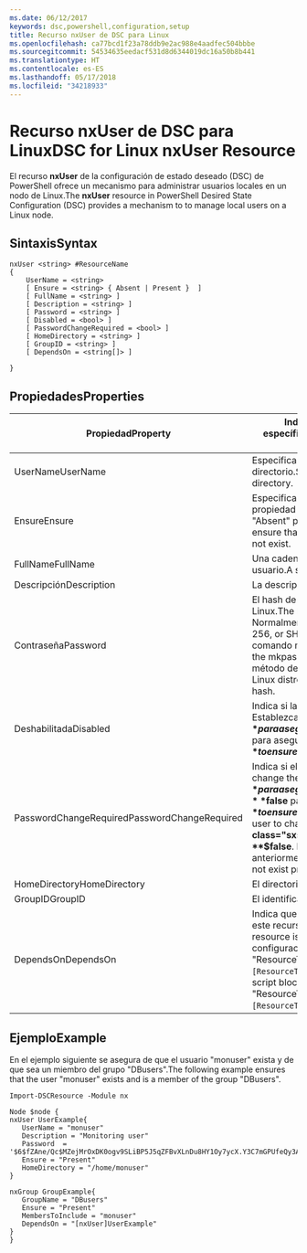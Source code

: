 ```yaml
---
ms.date: 06/12/2017
keywords: dsc,powershell,configuration,setup
title: Recurso nxUser de DSC para Linux
ms.openlocfilehash: ca77bcd1f23a78ddb9e2ac988e4aadfec504bbbe
ms.sourcegitcommit: 54534635eedacf531d8d6344019dc16a50b8b441
ms.translationtype: HT
ms.contentlocale: es-ES
ms.lasthandoff: 05/17/2018
ms.locfileid: "34218933"
---
```

# <a name="dsc-for-linux-nxuser-resource"></a><span data-ttu-id="e76f4-103">Recurso nxUser de DSC para Linux</span><span class="sxs-lookup"><span data-stu-id="e76f4-103">DSC for Linux nxUser Resource</span></span>

<span data-ttu-id="e76f4-104">El recurso **nxUser** de la configuración de estado deseado (DSC) de PowerShell ofrece un mecanismo para administrar usuarios locales en un nodo de Linux.</span><span class="sxs-lookup"><span data-stu-id="e76f4-104">The **nxUser** resource in PowerShell Desired State Configuration (DSC) provides a mechanism to to manage local users on a Linux node.</span></span>

## <a name="syntax"></a><span data-ttu-id="e76f4-105">Sintaxis</span><span class="sxs-lookup"><span data-stu-id="e76f4-105">Syntax</span></span>

```
nxUser <string> #ResourceName
{
    UserName = <string>
    [ Ensure = <string> { Absent | Present }  ]
    [ FullName = <string> ]
    [ Description = <string> ]
    [ Password = <string> ]
    [ Disabled = <bool> ]
    [ PasswordChangeRequired = <bool> ]
    [ HomeDirectory = <string> ]
    [ GroupID = <string> ]
    [ DependsOn = <string[]> ]

}
```

## <a name="properties"></a><span data-ttu-id="e76f4-106">Propiedades</span><span class="sxs-lookup"><span data-stu-id="e76f4-106">Properties</span></span>

|  <span data-ttu-id="e76f4-107">Propiedad</span><span class="sxs-lookup"><span data-stu-id="e76f4-107">Property</span></span> |  <span data-ttu-id="e76f4-108">Indica el nombre de la cuenta para la que quiere garantizar un estado específico.</span><span class="sxs-lookup"><span data-stu-id="e76f4-108">Indicates the account name for which you want to ensure a specific state.</span></span> |
|---|---|
| <span data-ttu-id="e76f4-109">UserName</span><span class="sxs-lookup"><span data-stu-id="e76f4-109">UserName</span></span>| <span data-ttu-id="e76f4-110">Especifica la ubicación donde desea garantizar el estado de un archivo o directorio.</span><span class="sxs-lookup"><span data-stu-id="e76f4-110">Specifies the location where you want to ensure the state for a file or directory.</span></span>|
| <span data-ttu-id="e76f4-111">Ensure</span><span class="sxs-lookup"><span data-stu-id="e76f4-111">Ensure</span></span>| <span data-ttu-id="e76f4-112">Especifica si la cuenta existe.</span><span class="sxs-lookup"><span data-stu-id="e76f4-112">Specifies whether the account exists.</span></span> <span data-ttu-id="e76f4-113">Establezca esta propiedad en "Present" para asegurarse de que la cuenta exista y establézcala como "Absent" para asegurarse de que la cuenta no exista.</span><span class="sxs-lookup"><span data-stu-id="e76f4-113">Set this property to "Present" to ensure that the account exists, and set it to "Absent" to ensure that the account does not exist.</span></span>|
| <span data-ttu-id="e76f4-114">FullName</span><span class="sxs-lookup"><span data-stu-id="e76f4-114">FullName</span></span>| <span data-ttu-id="e76f4-115">Una cadena que contiene el nombre completo que se usará para la cuenta de usuario.</span><span class="sxs-lookup"><span data-stu-id="e76f4-115">A string that contains the full name to use for the user account.</span></span>|
| <span data-ttu-id="e76f4-116">Descripción</span><span class="sxs-lookup"><span data-stu-id="e76f4-116">Description</span></span>| <span data-ttu-id="e76f4-117">La descripción de la cuenta de usuario.</span><span class="sxs-lookup"><span data-stu-id="e76f4-117">The description for the user account.</span></span>|
| <span data-ttu-id="e76f4-118">Contraseña</span><span class="sxs-lookup"><span data-stu-id="e76f4-118">Password</span></span>| <span data-ttu-id="e76f4-119">El hash de la contraseña de los usuarios en el formato adecuado para el equipo Linux.</span><span class="sxs-lookup"><span data-stu-id="e76f4-119">The hash of the users password in the appropriate form for the Linux computer.</span></span> <span data-ttu-id="e76f4-120">Normalmente, es un hash SHA-512 o SHA-256 con sal.</span><span class="sxs-lookup"><span data-stu-id="e76f4-120">Typically, this is a salted SHA-256, or SHA-512 hash.</span></span> <span data-ttu-id="e76f4-121">En Debian y Ubuntu Linux, este valor se puede generar con el comando mkpasswd.</span><span class="sxs-lookup"><span data-stu-id="e76f4-121">On Debian and Ubuntu Linux, this value can be generated with the mkpasswd command.</span></span> <span data-ttu-id="e76f4-122">Para otras distribuciones de Linux, puede utilizarse el método de cifrado de la biblioteca de cifrado de Python para generar el hash.</span><span class="sxs-lookup"><span data-stu-id="e76f4-122">For other Linux distros, the crypt method of Python’s Crypt library can be used to generate the hash.</span></span>|
| <span data-ttu-id="e76f4-123">Deshabilitada</span><span class="sxs-lookup"><span data-stu-id="e76f4-123">Disabled</span></span>| <span data-ttu-id="e76f4-124">Indica si la cuenta se encuentra habilitada.</span><span class="sxs-lookup"><span data-stu-id="e76f4-124">Indicates whether the account is enabled.</span></span> <span data-ttu-id="e76f4-125">Establezca esta propiedad en **$true** para asegurarse de que esta cuenta esté deshabilitada y establézcala como **$false** para asegurarse de que esté habilitada.</span><span class="sxs-lookup"><span data-stu-id="e76f4-125">Set this property to **$true** to ensure that this account is disabled, and set it to **$false** to ensure that it is enabled.</span></span>|
| <span data-ttu-id="e76f4-126">PasswordChangeRequired</span><span class="sxs-lookup"><span data-stu-id="e76f4-126">PasswordChangeRequired</span></span>| <span data-ttu-id="e76f4-127">Indica si el usuario puede cambiar la contraseña.</span><span class="sxs-lookup"><span data-stu-id="e76f4-127">Indicates whether the user can change the password.</span></span> <span data-ttu-id="e76f4-128">Establezca esta propiedad en **$true** para asegurarse de que el usuario no pueda cambiar la contraseña y establézcala como **$false** para permitir al usuario cambiar la contraseña.</span><span class="sxs-lookup"><span data-stu-id="e76f4-128">Set this property to **$true** to ensure that the user cannot change the password, and set it to **$false** to allow the user to change the password.</span></span> <span data-ttu-id="e76f4-129">El valor predeterminado es **$false**.</span><span class="sxs-lookup"><span data-stu-id="e76f4-129">The default value is **$false**.</span></span> <span data-ttu-id="e76f4-130">Esta propiedad solo se evalúa si la cuenta de usuario no existía anteriormente y se está creando.</span><span class="sxs-lookup"><span data-stu-id="e76f4-130">This property is only evaluated if the user account did not exist previously and is being created.</span></span>|
| <span data-ttu-id="e76f4-131">HomeDirectory</span><span class="sxs-lookup"><span data-stu-id="e76f4-131">HomeDirectory</span></span>| <span data-ttu-id="e76f4-132">El directorio principal del usuario.</span><span class="sxs-lookup"><span data-stu-id="e76f4-132">The home directory for the user.</span></span>|
| <span data-ttu-id="e76f4-133">GroupID</span><span class="sxs-lookup"><span data-stu-id="e76f4-133">GroupID</span></span>| <span data-ttu-id="e76f4-134">El identificador de grupo principal del usuario.</span><span class="sxs-lookup"><span data-stu-id="e76f4-134">The primary group ID for the user.</span></span>|
| <span data-ttu-id="e76f4-135">DependsOn</span><span class="sxs-lookup"><span data-stu-id="e76f4-135">DependsOn</span></span> | <span data-ttu-id="e76f4-136">Indica que la configuración de otro recurso debe ejecutarse antes de que se configure este recurso.</span><span class="sxs-lookup"><span data-stu-id="e76f4-136">Indicates that the configuration of another resource must run before this resource is configured.</span></span> <span data-ttu-id="e76f4-137">Por ejemplo, si el elemento ID del bloque del script de configuración del recurso que quiere ejecutar primero es "ResourceName" y su tipo es "ResourceType", la sintaxis para usar esta propiedad es `DependsOn = "[ResourceType]ResourceName"`.</span><span class="sxs-lookup"><span data-stu-id="e76f4-137">For example, if the ID of the resource configuration script block that you want to run first is "ResourceName" and its type is "ResourceType", the syntax for using this property is `DependsOn = "[ResourceType]ResourceName"`.</span></span>|

## <a name="example"></a><span data-ttu-id="e76f4-138">Ejemplo</span><span class="sxs-lookup"><span data-stu-id="e76f4-138">Example</span></span>

<span data-ttu-id="e76f4-139">En el ejemplo siguiente se asegura de que el usuario "monuser" exista y de que sea un miembro del grupo "DBusers".</span><span class="sxs-lookup"><span data-stu-id="e76f4-139">The following example ensures that the user "monuser" exists and is a member of the group "DBusers".</span></span>

```
Import-DSCResource -Module nx

Node $node {
nxUser UserExample{
   UserName = "monuser"
   Description = "Monitoring user"
   Password  =    '$6$fZAne/Qc$MZejMrOxDK0ogv9SLiBP5J5qZFBvXLnDu8HY1Oy7ycX.Y3C7mGPUfeQy3A82ev3zIabhDQnj2ayeuGn02CqE/0'
   Ensure = "Present"
   HomeDirectory = "/home/monuser"
}

nxGroup GroupExample{
   GroupName = "DBusers"
   Ensure = "Present"
   MembersToInclude = "monuser"
   DependsOn = "[nxUser]UserExample"
}
}
```